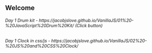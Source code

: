 ## Welcome

<h6> Day 1 Drum kit - https://jacobjslove.github.io/VanillaJS/01%20-%20JavaScript%20Drum%20Kit/  (Click button)</h6>
<h6> Day 1 Clock in css/js - https://jacobjslove.github.io/VanillaJS/02%20-%20JS%20and%20CSS%20Clock/ </h6>

